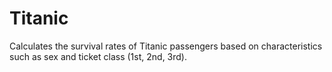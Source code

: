 # Titanic
Calculates the survival rates of Titanic passengers based on characteristics such as sex and ticket class (1st, 2nd, 3rd).
